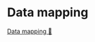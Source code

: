 # Data mapping

[Data mapping 🔗](https://www.coursera.org/learn/cybersecurity-management-and-compliance/lecture/60Mxm/data-mapping)
